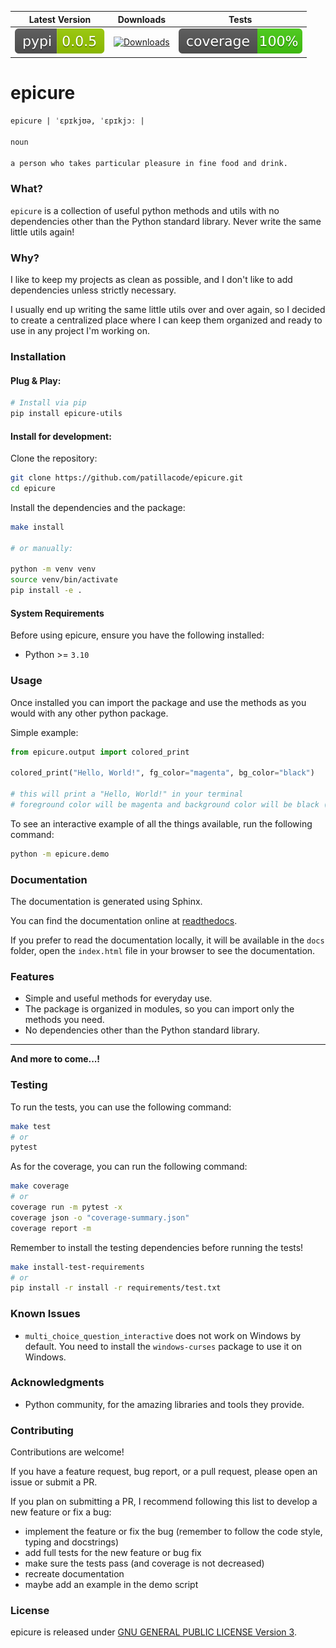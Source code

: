 | Latest Version | Downloads | Tests |
|----------------|-----------|-------|
| [![PyPI version](https://raw.githubusercontent.com/patillacode/epicure/refs/heads/main/pypi-badge.svg)](https://pypi.org/project/epicure-utils/) | [![Downloads](https://pepy.tech/badge/epicure-utils)](https://pepy.tech/project/epicure-utils) | [![cov](https://raw.githubusercontent.com/patillacode/epicure/main/coverage.svg)](https://github.com/patillacode/epicure/actions) |

# epicure

```md
epicure | ˈɛpɪkjʊə, ˈɛpɪkjɔː |

noun

a person who takes particular pleasure in fine food and drink.
```

### What?

`epicure` is a collection of useful python methods and utils with no dependencies other than the Python standard library. Never write the same little utils again!


### Why?

I like to keep my projects as clean as possible, and I don't like to add dependencies unless strictly necessary.

I usually end up writing the same little utils over and over again, so I decided to create a centralized place where I can keep them organized and ready to use in any project I'm working on.


### Installation

#### Plug & Play:
```bash
# Install via pip
pip install epicure-utils
```

#### Install for development:

Clone the repository:
```bash
git clone https://github.com/patillacode/epicure.git
cd epicure
```

Install the dependencies and the package:
```bash
make install

# or manually:

python -m venv venv
source venv/bin/activate
pip install -e .
```

#### System Requirements

Before using epicure, ensure you have the following installed:

- Python >= `3.10`


### Usage
Once installed you can import the package and use the methods as you would with any other python package.

Simple example:

```python
from epicure.output import colored_print

colored_print("Hello, World!", fg_color="magenta", bg_color="black")

# this will print a "Hello, World!" in your terminal
# foreground color will be magenta and background color will be black (if supported by your terminal)
```

To see an interactive example of all the things available, run the following command:

```bash
python -m epicure.demo
```

### Documentation

The documentation is generated using Sphinx.

You can find the documentation online at [readthedocs](https://epicure.readthedocs.io/en/latest/).

If you prefer to read the documentation locally, it will be available in the `docs` folder, open the `index.html` file in your browser to see the documentation.


### Features
- Simple and useful methods for everyday use.
- The package is organized in modules, so you can import only the methods you need.
- No dependencies other than the Python standard library.

----

**And more to come...!**


### Testing
To run the tests, you can use the following command:

```bash
make test
# or
pytest
```

As for the coverage, you can run the following command:

```bash
make coverage
# or
coverage run -m pytest -x
coverage json -o "coverage-summary.json"
coverage report -m
```

Remember to install the testing dependencies before running the tests!

```bash
make install-test-requirements
# or
pip install -r install -r requirements/test.txt
```

### Known Issues
- `multi_choice_question_interactive` does not work on Windows by default. You need to install the `windows-curses` package to use it on Windows.

### Acknowledgments
- Python community, for the amazing libraries and tools they provide.

### Contributing
Contributions are welcome!

If you have a feature request, bug report, or a pull request, please open an issue or submit a PR.

If you plan on submitting a PR, I recommend following this list to develop a new feature or fix a bug:

- implement the feature or fix the bug (remember to follow the code style, typing and docstrings)
- add full tests for the new feature or bug fix
- make sure the tests pass (and coverage is not decreased)
- recreate documentation
- maybe add an example in the demo script

### License

epicure is released under [GNU GENERAL PUBLIC LICENSE Version 3](LICENSE).
